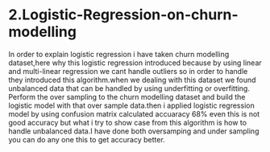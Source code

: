 # 2.Logistic-Regression-on-churn-modelling
In order to explain logistic regression  i have taken churn modelling dataset,here why this logistic regression introduced because by using linear and multi-linear regression we cant handle outliers so in order to handle they introduced this algorithm.when we dealing  with this dataset we found unbalanced data that can be handled by using underfitting or overfitting. Perform the over sampling to the churn modelling dataset and build the logistic model with that over sample data.then i applied logistic regression model by using confusion matrix calculated accuaracy 68% even this is not good accuracy but what i try to show case from this algorithm is how to handle unbalanced data.I have done both oversamping and under sampling you can do any one this to get accuracy better.
